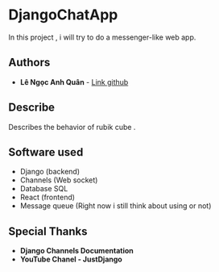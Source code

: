 # DjangoChatApp

In this project , i will try to do a messenger-like web app.

## Authors

* **Lê Ngọc Anh Quân** - [Link github](https://github.com/quan191)

## Describe 

Describes the behavior of rubik cube . 

## Software used

* Django (backend)
* Channels (Web socket)
* Database SQL 
* React (frontend)
* Message queue (Right now i still think about using or not)


## Special Thanks 

* **Django Channels Documentation** 
* **YouTube Chanel - JustDjango**
